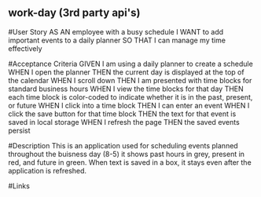 ## work-day (3rd party api's)

#User Story
AS AN employee with a busy schedule
I WANT to add important events to a daily planner
SO THAT I can manage my time effectively

#Acceptance Criteria
GIVEN I am using a daily planner to create a schedule
WHEN I open the planner
THEN the current day is displayed at the top of the calendar
WHEN I scroll down
THEN I am presented with time blocks for standard business hours
WHEN I view the time blocks for that day
THEN each time block is color-coded to indicate whether it is in the past, present, or future
WHEN I click into a time block
THEN I can enter an event
WHEN I click the save button for that time block
THEN the text for that event is saved in local storage
WHEN I refresh the page
THEN the saved events persist

#Description
This is an application used for scheduling events planned throughout the buisness day (8-5)
it shows past hours in grey, present in red, and future in green. When text is saved in a box, it stays even after the application is refreshed.

#Links

